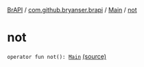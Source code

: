 [BrAPI](../../index.md) / [com.github.bryanser.brapi](../index.md) / [Main](index.md) / [not](./not.md)

# not

`operator fun not(): `[`Main`](index.md) [(source)](https://github.com/BryanSer/BrAPI/raw/ver-kotlin/src/main/kotlin/com/github/bryanser/brapi/Main.kt#L28)